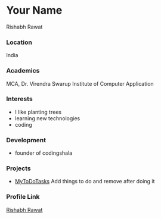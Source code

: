 # Your Name
Rishabh Rawat

### Location

India

### Academics

MCA, Dr. Virendra Swarup Institute of Computer Application 

### Interests

- I like planting trees
- learning new technologies
- coding

### Development

- founder of codingshala

### Projects

- [MyToDoTasks](https://dev-rishabhrawat.github.io/MyToDoTasks/) Add things to do and remove after doing it

### Profile Link

[Rishabh Rawat](https://github.com/dev-RishabhRawat)